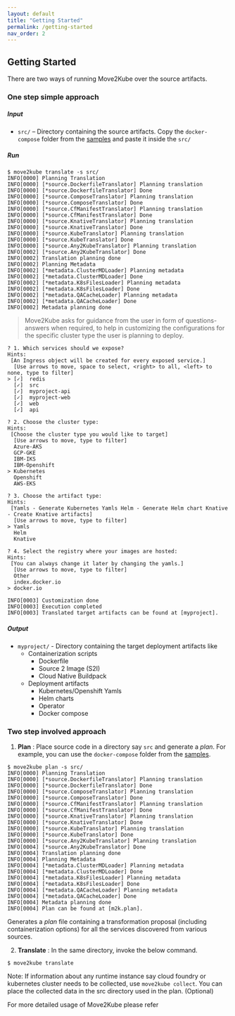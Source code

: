 ```yaml
---
layout: default
title: "Getting Started"
permalink: /getting-started
nav_order: 2
---
```


## Getting Started

There are two ways of running Move2Kube over the source artifacts.

### One step simple approach

##### Input
* `src/` – Directory containing the source artifacts. Copy the `docker-compose` folder from the [samples](https://github.com/konveyor/move2kube-demos/tree/main/samples/) and paste it inside the `src/`

##### Run
```console
$ move2kube translate -s src/
INFO[0000] Planning Translation                         
INFO[0000] [*source.DockerfileTranslator] Planning translation
INFO[0000] [*source.DockerfileTranslator] Done          
INFO[0000] [*source.ComposeTranslator] Planning translation
INFO[0000] [*source.ComposeTranslator] Done             
INFO[0000] [*source.CfManifestTranslator] Planning translation
INFO[0000] [*source.CfManifestTranslator] Done          
INFO[0000] [*source.KnativeTranslator] Planning translation
INFO[0000] [*source.KnativeTranslator] Done             
INFO[0000] [*source.KubeTranslator] Planning translation
INFO[0000] [*source.KubeTranslator] Done                
INFO[0000] [*source.Any2KubeTranslator] Planning translation
INFO[0002] [*source.Any2KubeTranslator] Done            
INFO[0002] Translation planning done                    
INFO[0002] Planning Metadata                            
INFO[0002] [*metadata.ClusterMDLoader] Planning metadata
INFO[0002] [*metadata.ClusterMDLoader] Done             
INFO[0002] [*metadata.K8sFilesLoader] Planning metadata
INFO[0002] [*metadata.K8sFilesLoader] Done              
INFO[0002] [*metadata.QACacheLoader] Planning metadata  
INFO[0002] [*metadata.QACacheLoader] Done               
INFO[0002] Metadata planning done
```

> Move2Kube asks for guidance from the user in form of questions-answers when required, to help in customizing the configurations for the specific cluster type the user is planning to deploy.

```
? 1. Which services should we expose?
Hints:
 [An Ingress object will be created for every exposed service.]
  [Use arrows to move, space to select, <right> to all, <left> to none, type to filter]
> [✓]  redis
  [✓]  src
  [✓]  myproject-api
  [✓]  myproject-web
  [✓]  web
  [✓]  api

? 2. Choose the cluster type:
Hints:
 [Choose the cluster type you would like to target]
  [Use arrows to move, type to filter]
  Azure-AKS
  GCP-GKE
  IBM-IKS
  IBM-Openshift
> Kubernetes
  Openshift
  AWS-EKS

? 3. Choose the artifact type:
Hints:
 [Yamls - Generate Kubernetes Yamls Helm - Generate Helm chart Knative - Create Knative artifacts]
  [Use arrows to move, type to filter]
> Yamls
  Helm
  Knative

? 4. Select the registry where your images are hosted:
Hints:
 [You can always change it later by changing the yamls.]
  [Use arrows to move, type to filter]
  Other
  index.docker.io
> docker.io

INFO[0003] Customization done                            
INFO[0003] Execution completed                          
INFO[0003] Translated target artifacts can be found at [myproject].
```

##### Output
* `myproject/` - Directory containing the target deployment artifacts like
  * Containerization scripts
    * Dockerfile
    * Source 2 Image (S2I)
    * Cloud Native Buildpack
  * Deployment artifacts
    * Kubernetes/Openshift Yamls
    * Helm charts
    * Operator
    * Docker compose


### Two step involved approach

1. **Plan** : Place source code in a directory say `src` and generate a *plan*. For example, you can use the `docker-compose` folder from the [samples](https://github.com/konveyor/move2kube-demos/tree/main/samples/).

  ```console
  $ move2kube plan -s src/
  INFO[0000] Planning Translation                         
  INFO[0000] [*source.DockerfileTranslator] Planning translation
  INFO[0000] [*source.DockerfileTranslator] Done          
  INFO[0000] [*source.ComposeTranslator] Planning translation
  INFO[0000] [*source.ComposeTranslator] Done             
  INFO[0000] [*source.CfManifestTranslator] Planning translation
  INFO[0000] [*source.CfManifestTranslator] Done          
  INFO[0000] [*source.KnativeTranslator] Planning translation
  INFO[0000] [*source.KnativeTranslator] Done             
  INFO[0000] [*source.KubeTranslator] Planning translation
  INFO[0000] [*source.KubeTranslator] Done                
  INFO[0000] [*source.Any2KubeTranslator] Planning translation
  INFO[0004] [*source.Any2KubeTranslator] Done            
  INFO[0004] Translation planning done                    
  INFO[0004] Planning Metadata                            
  INFO[0004] [*metadata.ClusterMDLoader] Planning metadata
  INFO[0004] [*metadata.ClusterMDLoader] Done             
  INFO[0004] [*metadata.K8sFilesLoader] Planning metadata
  INFO[0004] [*metadata.K8sFilesLoader] Done              
  INFO[0004] [*metadata.QACacheLoader] Planning metadata  
  INFO[0004] [*metadata.QACacheLoader] Done               
  INFO[0004] Metadata planning done                       
  INFO[0004] Plan can be found at [m2k.plan].
  ```
  Generates a *plan* file containing a transformation proposal (including containerization options) for all the services discovered from various sources.

2. **Translate** : In the same directory, invoke the below command.
```
$ move2kube translate
```

Note: If information about any runtime instance say cloud foundry or kubernetes cluster needs to be collected, use `move2kube collect`. You can place the collected data in the src directory used in the plan. (Optional)

For more detailed usage of Move2Kube please refer

